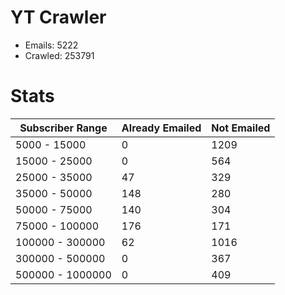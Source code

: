 # YT Crawler
- Emails: 5222
- Crawled: 253791

# Stats
| Subscriber Range  | Already Emailed | Not Emailed |
|-------|-------|-------|
| 5000 - 15000 | 0 | 1209 |
| 15000 - 25000 | 0 | 564 |
| 25000 - 35000 | 47 | 329 |
| 35000 - 50000 | 148 | 280 |
| 50000 - 75000 | 140 | 304 |
| 75000 - 100000 | 176 | 171 |
| 100000 - 300000 | 62 | 1016 |
| 300000 - 500000 | 0 | 367 |
| 500000 - 1000000 | 0 | 409 |
